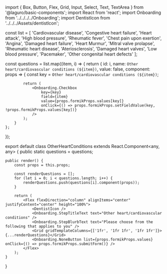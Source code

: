 import { Box, Button, Flex, Grid, Input, Select, Text, TextArea } from '@laguro/basic-components';
import React from 'react';
import Onboarding from '../../../../Onboarding';
import DentistIcon from '../../../Assets/dentistIcon';

const list = [
    'Cardiovascular disease',
    'Congestive heart failure',
    'Heart attack',
    'High blood pressure',
    'Rheumatic fever',
    'Chest pain upon exertion',
    'Angina',
    'Damaged heart failure',
    'Heart Murmur',
    'Mitral valve prolapse',
    'Rheumatic heart disease',
    'Ateriosclerosis',
    'Damaged heart valves',
    'Low blood pressure',
    'Pacemaker',
    'Other congenital heart defects'
];

const questions = list.map((item, i) => {
    return {
        id: i,
        name: `Other heart/cardiovascular conditions (${item})`,
        value: false,
        component: props => {
            const key = `Other heart/cardiovascular conditions (${item})`;

            return (
                <Onboarding.Checkbox
                    key={key}
                    field={item}
                    value={props.formikProps.values[key]}
                    onClick={() => props.formikProps.setFieldValue(key, !props.formikProps.values[key])}
                />
            );
        }
    };
});

export default class OtherHeartConditions extends React.Component<any, any> {
    public static questions = questions;

    public render() {
        const props = this.props;

        const renderQuestions = [];
        for (let i = 0; i < questions.length; i++) {
            renderQuestions.push(questions[i].component(props));
        }

        return (
            <Flex flexDirection="column" alignItems="center" justifyContent="center" height="100%">
                <DentistIcon />
                <Onboarding.StepTitleText text="Other heart/cardiovascular conditions" />
                <Onboarding.StepBlurbText text="Please choose from the following that applies to you" />
                <Grid gridTemplateColumns={['1fr', '1fr 1fr', '1fr 1fr']}>{...renderQuestions}</Grid>
                <Onboarding.NoneButton list={props.formikProps.values} onClick={() => props.formikProps.submitForm()} />
            </Flex>
        );
    }
}
